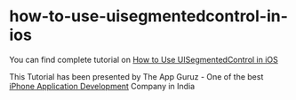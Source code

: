 # how-to-use-uisegmentedcontrol-in-ios

You can find complete tutorial on [How to Use UISegmentedControl in iOS](http://www.theappguruz.com/ios/how-to-use-uisegmentedcontrol-in-ios/)

This Tutorial has been presented by The App Guruz - One of the best [iPhone Application Development](http://www.theappguruz.com/iphone-app-development/) Company in India

